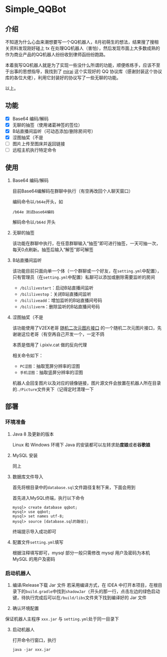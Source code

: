 # Simple_QQBot

## 介绍

不知道为什么心血来潮想要写一个QQ机器人，8月初萌生的想法，结果搜了搜相关资料发现刚好碰上 tx 在处理QQ机器人（害怕），然后发现市面上大多数成熟的作为商业产品的QQ机器人纷纷收到律师函纷纷跑路。

本着我写QQ机器人就是为了实现一些没什么所谓的功能，顺便练练手，应该不至于出事的思想指导，我找到了 [mirai](https://github.com/mamoe/mirai) 这个实现好的 QQ 协议库（感谢封装这个协议库的各位大佬），利用它封装好的协议写了一些无聊的功能。

以上。

## 功能

- [x] Base64 编码/解码
- [x] 无聊的抽签（使用诸葛神签的签位）
- [x] B站直播间监听（可动态添加/删除房间号）
- [x] 涩图抽奖（不是
- [ ] 图片上传至图床并返回链接
- [ ] 远程主机执行特定命令

## 使用

1. Base64 编码/解码

   目前Base64编解码在群聊中执行（有空再改回个人聊天窗口）

   编码命令以`/b64e`开头，如

   ```
   /b64e 测试base64编码
   ```

   解码命令以`/b64d` 开头

2. 无聊的抽签

   该功能在群聊中执行，在任意群聊输入“抽签”即可进行抽签，一天可抽一次，每天0点刷新。抽签后输入“解签”即可解签

3. B站直播间监听

   该功能目前只面向单一个体（一个群聊或一个好友，在`setting.yml`中配置），只有管理员（在`setting.yml`中配置）私聊可以添加或删除需要监听的房间

   - `/bililivestart`：启动B站直播间监听
   - `/bililivestop`：关闭B站直播间监听
   - `/bililiveadd`：增加监听的B站直播间号码
   - `/bililiverm`：删除监听的B站直播间号码
   
4. 涩图抽奖（不是

   该功能使用了V2EX老哥 [随机二次元图片接口](https://www.v2ex.com/t/727134) 的一个随机二次元图片接口，先谢谢这位老哥（有空再自己开发一个，一定不鸽
   
   本质是借用了 i.pixiv.cat 做的反向代理
   
   相关命令如下：
   
   - `PC涩图`：抽取宽屏分辨率的涩图
   - `手机涩图`：抽取竖屏分辨率的涩图
   
   机器人会回复图片以及对应的镜像链接，图片源文件会放置在机器人所在目录的`./Picture`文件夹下（记得定时清理一下

## 部署

### 环境准备

1. Java 8 及更新的版本

   Linux 和 Windows 环境下 Java 的安装都可以左转求助**度娘**或者**谷歌娘**

2. MySQL 安装

   同上

3. 数据库文件导入

   首先将根目录中的`database.sql`文件路径复制下来，下面会用到

   首先进入MySQL终端，执行以下命令

   ```
   mysql> create database qqbot;
   mysql> use qqbot;
   mysql> set names utf-8;
   mysql> source [database.sql的路径];
   ```

   终端提示导入成功即可

4. 配置文件`setting.yml`填写

   根据注释填写即可，mysql 部分一般只需修改 mysql 用户及密码为本机 MySQL 的用户及密码

### 启动机器人


1. 编译/Release下载 Jar 文件
  若采用编译方式，在 IDEA 中打开本项目，在根目录下的`build.gradle`中找到`shadowJar {`开头的那一行，点击左边的绿色启动键，待执行完成后可以在`/build/libs`文件夹下找到编译好的 Jar 文件

2. 确认环境配置

  保证机器人主程序 `xxx.jar` 与 `setting.yml`处于同一目录下

3. 启动机器人

   打开命令行窗口，执行

   ```
   java -jar xxx.jar
   ```

   


